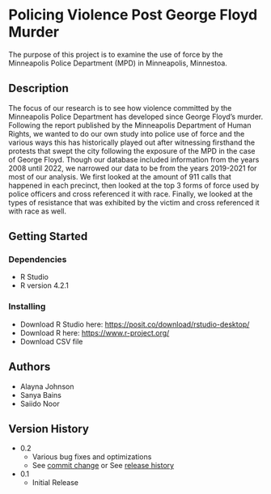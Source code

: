 # Policing Violence Post George Floyd Murder
The purpose of this project is to examine the use of force by the Minneapolis Police Department (MPD) in Minneapolis, Minnestoa. 

## Description

The focus of our research is to see how violence committed by the Minneapolis Police Department has developed since George Floyd’s murder. Following the report published by the Minneapolis Department of Human Rights, we wanted to do our own study into police use of force and the various ways this has historically played out after witnessing firsthand the protests that swept the city following the exposure of the MPD in the case of George Floyd. Though our database included information from the years 2008 until 2022, we narrowed our data to be from the years 2019-2021 for most of our analysis. We first looked at the amount of 911 calls that happened in each precinct, then looked at the top 3 forms of force used by police officers and cross referenced it with race. Finally, we looked at the types of resistance that was exhibited by the victim and cross referenced it with race as well.

## Getting Started

### Dependencies

* R Studio
* R version 4.2.1 

### Installing

* Download R Studio here: https://posit.co/download/rstudio-desktop/
* Download R here: https://www.r-project.org/
* Download CSV file

## Authors

* Alayna Johnson
* Sanya Bains
* Saiido Noor

## Version History

* 0.2
    * Various bug fixes and optimizations
    * See [commit change]() or See [release history]()
* 0.1
    * Initial Release
